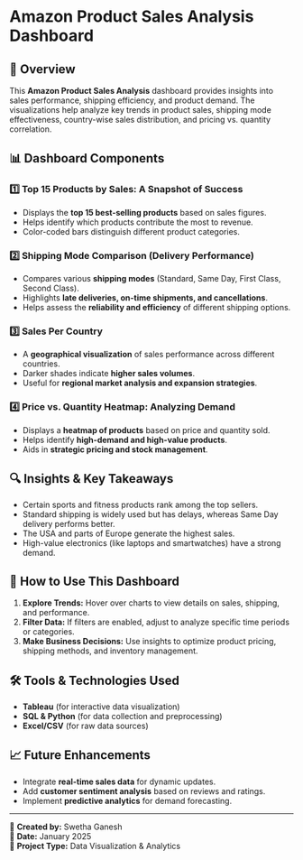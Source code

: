 # Amazon Product Sales Analysis Dashboard

## 📌 Overview
This **Amazon Product Sales Analysis** dashboard provides insights into sales performance, shipping efficiency, and product demand. The visualizations help analyze key trends in product sales, shipping mode effectiveness, country-wise sales distribution, and pricing vs. quantity correlation.

## 📊 Dashboard Components

### 1️⃣ Top 15 Products by Sales: A Snapshot of Success
- Displays the **top 15 best-selling products** based on sales figures.
- Helps identify which products contribute the most to revenue.
- Color-coded bars distinguish different product categories.

### 2️⃣ Shipping Mode Comparison (Delivery Performance)
- Compares various **shipping modes** (Standard, Same Day, First Class, Second Class).
- Highlights **late deliveries, on-time shipments, and cancellations**.
- Helps assess the **reliability and efficiency** of different shipping options.

### 3️⃣ Sales Per Country
- A **geographical visualization** of sales performance across different countries.
- Darker shades indicate **higher sales volumes**.
- Useful for **regional market analysis and expansion strategies**.

### 4️⃣ Price vs. Quantity Heatmap: Analyzing Demand
- Displays a **heatmap of products** based on price and quantity sold.
- Helps identify **high-demand and high-value products**.
- Aids in **strategic pricing and stock management**.

## 🔍 Insights & Key Takeaways
- Certain sports and fitness products rank among the top sellers.
- Standard shipping is widely used but has delays, whereas Same Day delivery performs better.
- The USA and parts of Europe generate the highest sales.
- High-value electronics (like laptops and smartwatches) have a strong demand.

## 🚀 How to Use This Dashboard
1. **Explore Trends:** Hover over charts to view details on sales, shipping, and performance.
2. **Filter Data:** If filters are enabled, adjust to analyze specific time periods or categories.
3. **Make Business Decisions:** Use insights to optimize product pricing, shipping methods, and inventory management.

## 🛠️ Tools & Technologies Used
- **Tableau** (for interactive data visualization)
- **SQL & Python** (for data collection and preprocessing)
- **Excel/CSV** (for raw data sources)

## 📈 Future Enhancements
- Integrate **real-time sales data** for dynamic updates.
- Add **customer sentiment analysis** based on reviews and ratings.
- Implement **predictive analytics** for demand forecasting.

---

🔹 **Created by:** Swetha Ganesh  
📅 **Date:** January 2025  
📌 **Project Type:** Data Visualization & Analytics  

